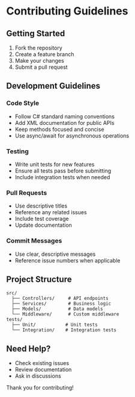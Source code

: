 # Contributing Guidelines

## Getting Started

1. Fork the repository
2. Create a feature branch
3. Make your changes
4. Submit a pull request

## Development Guidelines

### Code Style
- Follow C# standard naming conventions
- Add XML documentation for public APIs
- Keep methods focused and concise
- Use async/await for asynchronous operations

### Testing
- Write unit tests for new features
- Ensure all tests pass before submitting
- Include integration tests when needed

### Pull Requests
- Use descriptive titles
- Reference any related issues
- Include test coverage
- Update documentation

### Commit Messages
- Use clear, descriptive messages
- Reference issue numbers when applicable

## Project Structure

```
src/
  ├── Controllers/     # API endpoints
  ├── Services/        # Business logic
  ├── Models/          # Data models
  └── Middleware/      # Custom middleware
tests/
  ├── Unit/           # Unit tests
  └── Integration/    # Integration tests
```

## Need Help?
- Check existing issues
- Review documentation
- Ask in discussions

Thank you for contributing!
